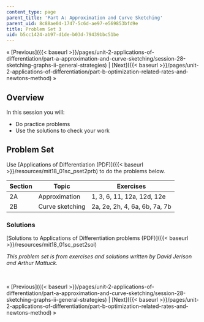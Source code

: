 ```yaml
---
content_type: page
parent_title: 'Part A: Approximation and Curve Sketching'
parent_uid: 8c88ae04-1747-5c6d-ae97-e569853bfd9e
title: Problem Set 3
uid: b5cc1424-ab97-d1de-b03d-79439bbc51be
---
```


« [Previous]({{< baseurl >}}/pages/unit-2-applications-of-differentiation/part-a-approximation-and-curve-sketching/session-28-sketching-graphs-ii-general-strategies) | [Next]({{< baseurl >}}/pages/unit-2-applications-of-differentiation/part-b-optimization-related-rates-and-newtons-method) »

Overview
--------

In this session you will:

*   Do practice problems
*   Use the solutions to check your work

Problem Set
-----------

Use [Applications of Differentiation (PDF)]({{< baseurl >}}/resources/mit18_01sc_pset2prb) to do the problems below.

| Section | Topic | Exercises |
| --- | --- | --- |
| 2A | Approximation | 1, 3, 6, 11, 12a, 12d, 12e |
| 2B | Curve sketching | 2a, 2e, 2h, 4, 6a, 6b, 7a, 7b 

### Solutions

[Solutions to Applications of Differentiation problems (PDF)]({{< baseurl >}}/resources/mit18_01sc_pset2sol)

_This problem set is from exercises and solutions written by David Jerison and Arthur Mattuck._

  
 

« [Previous]({{< baseurl >}}/pages/unit-2-applications-of-differentiation/part-a-approximation-and-curve-sketching/session-28-sketching-graphs-ii-general-strategies) | [Next]({{< baseurl >}}/pages/unit-2-applications-of-differentiation/part-b-optimization-related-rates-and-newtons-method) »